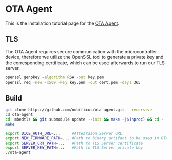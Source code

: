# OTA Agent

This is the installation tutorial page for the [OTA Agent](/components/ota-agent).

## TLS

The OTA Agent requires secure communication with the microcontroller device, therefore we utilize the OpenSSL tool to generate a private key and the corresponding certificate, which can be used afterwards to run our TLS server.

```bash
openssl genpkey -algorithm RSA -out key.pem
openssl req -new -x509 -key key.pem -out cert.pem -days 365
```

## Build

```bash
git clone https://github.com/nubificus/ota-agent.git --recursive
cd ota-agent
cd  mbedtls && git submodule update --init && make -j$(nproc) && cd -
make

export DICE_AUTH_URL=...     #Attestaion Server URL
export NEW_FIRMWARE_PATH=... #Path to binary artifact to be used in OTA
export SERVER_CRT_PATH=...   #Path to TLS Server certificate
export SERVER_KEY_PATH=...   #Path to TLS Server private key
./ota-agent
```
